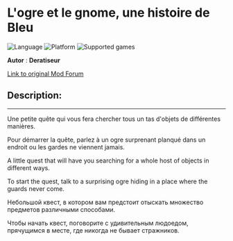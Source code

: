 # L'ogre et le gnome, une histoire de Bleu

![Language](https://img.shields.io/static/v1?label=language&message=english%20%7C%20french%20%7C%20Russian%20%7C%20&color=informational)
![Platform](https://img.shields.io/static/v1?label=platform&message=windows%20%7C%20macOS%20%7C%20&color=informational)
![Supported games](https://img.shields.io/static/v1?label=supported%20games&message=BG2%20%7C%20BGT%20%7C%20BG2EE%20%7C%20EET%20%7C%20&color=dodgerblue)

**Autor** : **Deratiseur**

[Link to original Mod Forum](https://www.baldursgateworld.fr/viewtopic.php?t=28812)


## Description:
-------------

Une petite quête qui vous fera chercher tous un tas d'objets de différentes manières.

Pour démarrer la quête, parlez à un ogre surprenant planqué dans un endroit ou les gardes ne viennent jamais.




A little quest that will have you searching for a whole host of objects in different ways.

To start the quest, talk to a surprising ogre hiding in a place where the guards never come.




Небольшой квест, в котором вам предстоит отыскать множество предметов различными способами.

Чтобы начать квест, поговорите с удивительным людоедом, прячущимся в месте, где никогда не бывает стражников.
